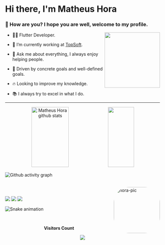 <h1>Hi there, I'm Matheus Hora</h1>

<h3>🤙 How are you? I hope you are well, welcome to my profile.</h3>

<img height="180em" align="right" src="https://user-images.githubusercontent.com/59374587/153518639-7a26f075-9621-4c47-bae8-e46c957d09a7.png"/>

<p>

- 👨‍💻 Flutter Developer.

- 🔭 I’m currently working at [TopSoft](https://www.linkedin.com/company/topsoftinformatica/mycompany/).
 
- 💬 Ask me about everything, I always enjoy helping people.

- 👊 Driven by concrete goals and well-defined goals.

- 🔥 Looking to improve my knowledge.
  
- 📚 I always try to excel in what I do.


</p>

---

<p>
<div align="center">  
  <img width="49%" height="195px" src="https://github-readme-stats.vercel.app/api?username=matheus-hora48&show_icons=true&count_private=true&hide_border=true&title_color=e8eaea&icon_color=e8eaea&text_color=e8eaea&bg_color=0d1117" alt="Matheus Hora github stats" /> 
  <img width="41%" height="195px" src="https://github-readme-stats.vercel.app/api/top-langs/?username=matheus-hora48&layout=compact&hide_border=true&title_color=e8eaea&text_color=e8eaea&bg_color=0d1117" />
</div>

![Github activity graph](https://github-readme-activity-graph.cyclic.app/graph?username=matheus-hora48&theme=github-compact&hide_border=true)
<div style="display: inline_block"><br>
  <img align="right" alt="hora-pic" height="150" style="border-radius:50px;" src="https://media.giphy.com/media/J3BlD4W2r1mcK1vMWW/giphy.gif">
</div>
  
  ##
 
<div> 

  
  <a href="https://www.instagram.com/matheus11hora/" target="_blank"><img src="https://img.shields.io/badge/-Instagram-%23E4405F?style=for-the-badge&logo=instagram&logoColor=white" target="_blank"></a>
  <a href = "mailto:matheus11hora@gmail.com"><img src="https://img.shields.io/badge/-Gmail-%23333?style=for-the-badge&logo=gmail&logoColor=white" target="_blank"></a>
  <a href="https://www.linkedin.com/in/matheus-hora-07a7a221b/" target="_blank"><img src="https://img.shields.io/badge/-LinkedIn-%230077B5?style=for-the-badge&logo=linkedin&logoColor=white" target="_blank"></a> 
 
  ![Snake animation](https://github.com/Matheus-hora48/matheus-hora48/blob/output/github-contribution-grid-snake.svg)
 
</div>

<div align="center">
<br><p align="centre"><b>Visitors Count</b></p>  
<p align="center"><img align="center" src="https://profile-counter.glitch.me/{matheus-hora48}/count.svg" /></p> 
<br></div>
